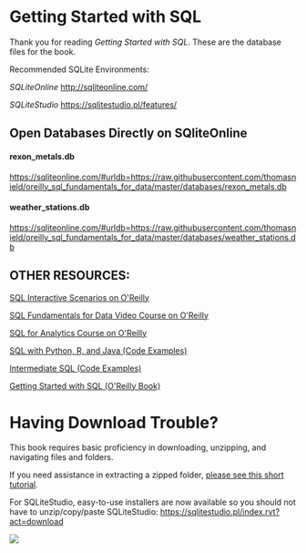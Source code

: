# Getting Started with SQL

Thank you for reading *Getting Started with SQL*. These are the database files for the book. 

Recommended SQLite Environments: 

*SQLiteOnline*
http://sqliteonline.com/

*SQLiteStudio*
https://sqlitestudio.pl/features/

## Open Databases Directly on SQliteOnline

#### rexon_metals.db
https://sqliteonline.com/#urldb=https://raw.githubusercontent.com/thomasnield/oreilly_sql_fundamentals_for_data/master/databases/rexon_metals.db

#### weather_stations.db
https://sqliteonline.com/#urldb=https://raw.githubusercontent.com/thomasnield/oreilly_sql_fundamentals_for_data/master/databases/weather_stations.db


## OTHER RESOURCES:

[SQL Interactive Scenarios on O'Reilly](https://learning.oreilly.com/search/?q=thomas%20nield%20sql&type=cloud-scenario&type=sandbox&type=scenario)

[SQL Fundamentals for Data Video Course on O'Reilly](https://learning.oreilly.com/videos/-/9781491963876/)

[SQL for Analytics Course on O'Reilly](https://learning.oreilly.com/videos/sql-for-analytics/9781492058212/)

[SQL with Python, R, and Java (Code Examples)](https://github.com/thomasnield/oreilly_programming_with_sql/tree/master/code)

[Intermediate SQL (Code Examples)](https://github.com/thomasnield/oreilly_intermediate_sql_for_data/blob/master/intermediate_sql_class_notes.md) 

[Getting Started with SQL (O'Reilly Book)](https://learning.oreilly.com/library/view/getting-started-with/9781491938607/)


# Having Download Trouble?

This book requires basic proficiency in downloading, unzipping, and navigating files and folders. 

If you need assistance in extracting a zipped folder, [please see this short tutorial](http://www.wikihow.com/Open-a-Zip-File).

For SQLiteStudio, easy-to-use installers are now available so you should not have to unzip/copy/paste SQLiteStudio: https://sqlitestudio.pl/index.rvt?act=download


![](https://images-na.ssl-images-amazon.com/images/I/51A7fbsp0EL.jpg)


